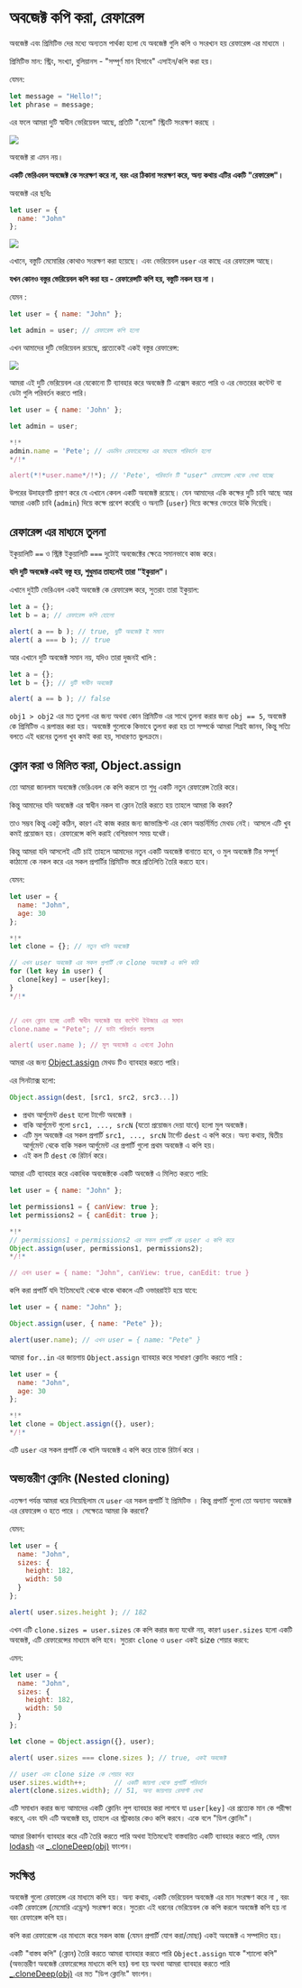 # অবজেক্ট কপি করা, রেফারেন্স

অবজেক্ট এবং প্রিমিটিভ দের মধ্যে অন্যতম পার্থক্য হলো যে অবজেক্ট গুলি কপি ও সংরখ্যন হয় রেফারেন্স এর মাধ্যমে । 


প্রিমিটিভ মান: স্ট্রিং, সংখ্যা, বুলিয়ানস - "সম্পূর্ণ মান হিসাবে" এসাইন/কপি করা হয়।

যেমন:

```js
let message = "Hello!";
let phrase = message;
```

এর ফলে আমরা দুটি স্বাধীন ভেরিয়েবল আছে, প্রতিটি "হেলো" স্ট্রিংটি সংরক্ষণ করছে ।

![](variable-copy-value.svg)

অবজেক্ট রা এমন নয়।

**একটি ভেরিএবল অবজেক্ট কে সংরক্ষণ করে না, বরং এর ঠিকানা সংরক্ষণ করে, অন্য কথায় এটির একটি "রেফারেন্স"।**

অবজেক্ট এর ছবিঃ 

```js
let user = {
  name: "John"
};
```

![](variable-contains-reference.svg)

এখানে, বস্তুটি মেমোরির কোথাও সংরক্ষণ করা হয়েছে। এবং ভেরিয়েবল `user` এর কাছে এর রেফারেন্স আছে।

**যখন কোনও বস্তুর ভেরিয়েবল কপি করা হয় - রেফারেন্সটি কপি হয়, বস্তুটি নকল হয় না ।**

যেমন :

```js no-beautify
let user = { name: "John" };

let admin = user; // রেফারেন্স কপি হলো
```

এখন আমাদের দুটি ভেরিয়েবল রয়েছে, প্রত্যেকেই একই বস্তুর রেফারেন্স:

![](variable-copy-reference.svg)

আমরা এই দুটি ভেরিয়েবল এর যেকোনো টি ব্যাবহার করে অবজেক্ট টি এক্সেস করতে পারি ও এর ভেতরের কন্টেন্ট বা ডেটা গুলি পরিবর্তন করতে পারি।

```js run
let user = { name: 'John' };

let admin = user;

*!*
admin.name = 'Pete'; // এডমিন রেফারেন্সের এর মাধ্যমে পরিবর্তন হলো
*/!*

alert(*!*user.name*/!*); // 'Pete', পরিবর্তন টি "user" রেফারেন্স থেকে দেখা যাচ্ছে
```

উপরের উদাহরণটি প্রমাণ করে যে এখানে কেবল একটি অবজেক্ট রয়েছে। যেন আমাদের একি কক্ষের দুটি চাবি আছে আর আমরা একটি চাবি (`admin`) দিয়ে কক্ষে প্রবেশ করেছি ও অন্যটি (`user`) দিয়ে কক্ষের ভেতরে উকি দিয়েছি।

## রেফারেন্স এর মাধ্যমে তুলনা

ইকুয়ালিটি `==` ও স্ট্রিক্ট ইকুয়ালিটি `===` দুটোই অবজেক্টের ক্ষেত্রে সমানভাবে কাজ করে।

**যদি দুটি অবজেক্ট একই বস্তু হয়, শুধুমাত্র তাহলেই তারা "ইকুয়াল"।**

এখানে দুইটি ভেরিএবল একই অবজেক্ট কে রেফারেন্স করে, সুতরাং তারা ইকুয়াল:

```js run
let a = {};
let b = a; // রেফারেন্স কপি হোলো

alert( a == b ); // true, দুটি অবজেক্ট ই সমান
alert( a === b ); // true
```

আর এখানে দুটি অবজেক্ট সমান নয়, যদিও তারা দুজনই খালি :

```js run
let a = {};
let b = {}; // দুটি স্বাধীন অবজেক্ট

alert( a == b ); // false
```

`obj1 > obj2` এর মত তুলনা এর জন্য অথবা কোন প্রিমিটিভ এর সাথে তুলনা করার জন্য `obj == 5`, অবজেক্ট কে প্রিমিটিভ এ রূপান্তর করা হয়। অবজেক্ট গুলোকে কিভাবে তুলনা করা হয় তা সম্পর্কে আমরা শিগ্রই জানব, কিন্তু সত্যি বলতে এই ধরনের তুলনা খুব কমই করা হয়, সাধারণত ভুলক্রমে।

##  ক্লোন করা ও মিলিত করা, Object.assign

তো আমরা জানলাম অবজেক্ট ভেরিএবল কে কপি করলে তা শুধু একটি নতুন রেফারেন্স তৈরি করে।

কিন্তু আমাদের যদি অবজেক্ট এর স্বাধীন নকল বা ক্লোন তৈরি করতে হয় তাহলে আমরা কি করব?

তাও সম্ভব কিন্তু একটু কঠিন, কারণ এই কাজ করার জন্য জাভাস্ক্রিপ্ট এর কোন অন্তর্নির্মিত মেথড নেই।
আসলে এটি খুব কমই প্রয়োজন হয়। রেফারেন্সে কপি করাই বেশিরভাগ সময় যথেষ্ট।

কিন্তু আমরা যদি আসলেই এটি চাই তাহলে আমাদের নতুন একটি অবজেক্ট বানাতে হবে, ও মুল অবজেক্ট টির সম্পূর্ণ কাঠামো কে নকল করে এর সকল প্রপার্টির প্রিমিটিভ স্তরে প্রতিলিতি তৈরি করতে হবে।

যেমন:

```js run
let user = {
  name: "John",
  age: 30
};

*!*
let clone = {}; // নতুন খালি অবজেক্ট 

// এখন user অবজেক্ট এর সকল প্রপার্টি কে clone অবজেক্ট এ কপি করি
for (let key in user) {
  clone[key] = user[key];
}
*/!*


// এখন ক্লোন হচ্ছে একটি স্বাধীন অবজেক্ট যার কন্টেন্ট ইউজার এর সমান 
clone.name = "Pete"; // ডাটা পরিবর্তন করলাম 

alert( user.name ); // মুল অবজেক্ট এ এখনো John
```

আমরা এর জন্য [Object.assign](mdn:js/Object/assign) মেথড টিও ব্যাবহার করতে পারি।

এর সিনট্যাক্স হলো:

```js
Object.assign(dest, [src1, src2, src3...])
```

- প্রথম আর্গুমেন্ট `dest` হলো টার্গেট অবজেক্ট ।
- বাকি আর্গুমেন্ট গুলো `src1, ..., srcN` (যতো প্রয়োজন দেয়া যাবে) হলো মুল অবজেক্ট।
- এটি মুল অবজেক্ট এর সকল প্রপার্টি `src1, ..., srcN` টার্গেট `dest` এ কপি করে। অন্য কথায়, দ্বিতীয় আর্গুমেন্ট থেকে বাকি সকল আর্গুমেন্ট এর প্রপার্টি গুলো প্রথম অবজেক্ট এ কপি হয়।
- এই কল টি `dest` কে রিটার্ন করে।

আমরা এটি ব্যাবহার করে একাধিক অবজেক্টকে একটি অবজেক্ট এ মিলিত করতে পারি:
```js
let user = { name: "John" };

let permissions1 = { canView: true };
let permissions2 = { canEdit: true };

*!*
// permissions1 ও permissions2 এর সকল প্রপার্টি কে user এ কপি করে
Object.assign(user, permissions1, permissions2);
*/!*

// এখন user = { name: "John", canView: true, canEdit: true }
```

কপি করা প্রপার্টি যদি ইতিমধ্যেই থেকে থাকে থাকলে এটি ওভাররাইট হয়ে যাবে:

```js run
let user = { name: "John" };

Object.assign(user, { name: "Pete" });

alert(user.name); // এখন user = { name: "Pete" }
```

আমরা `for..in` এর জায়গায় `Object.assign` ব্যাবহার করে সাধারণ ক্লোনিং করতে পারি :

```js
let user = {
  name: "John",
  age: 30
};

*!*
let clone = Object.assign({}, user);
*/!*
```

এটি `user` এর সকল প্রপার্টি কে খালি অবজেক্ট এ কপি করে তাকে রিটার্ন করে ।

## অভ্যন্তরীণ ক্লোনিং (Nested cloning)

এতক্ষণ পর্যন্ত আমরা ধরে নিয়েছিলাম যে `user` এর সকল প্রপার্টি ই প্রিমিটিভ । কিন্তু প্রপার্টি গুলো তো অন্যান্য অবজেক্ট এর রেফারেন্স ও হতে পারে । সেক্ষেত্রে আমরা কি করবো?

যেমন:
```js run
let user = {
  name: "John",
  sizes: {
    height: 182,
    width: 50
  }
};

alert( user.sizes.height ); // 182
```

এখন এটি `clone.sizes = user.sizes` কে কপি করার জন্য যথেষ্ট নয়, কারণ `user.sizes` হলো একটি অবজেক্ট, এটি রেফারেন্সের মাধ্যমে কপি হবে। সুতরাং `clone` ও `user` একই size শেয়ার করবে:

এমন:

```js run
let user = {
  name: "John",
  sizes: {
    height: 182,
    width: 50
  }
};

let clone = Object.assign({}, user);

alert( user.sizes === clone.sizes ); // true, একই অবজেক্ট

// user এবং clone size কে শেয়ার করে
user.sizes.width++;       // একটি জায়গা থেকে প্রপার্টি পরিবর্তন
alert(clone.sizes.width); // 51, অন্য জায়গায় রেসাল্ট দেখা
```

এটি সমাধান করার জন্য আমাদের একটি ক্লোনিং লুপ ব্যাবহার করা লাগবে যা `user[key]` এর প্রত্যেক মান কে পরীক্ষা করবে, এবং যদি এটি অবজেক্ট হয়, তাহলে এর স্ট্রাকচার কেও কপি করবে। একে বলে "ডিপ ক্লোনিং"।

আমরা রিকার্সন ব্যাবহার করে এটি তৈরি করতে পারি অথবা ইতিমধ্যেই বাস্তবায়িত একটি ব্যাবহার করতে পারি, যেমন [lodash](https://lodash.com) এর [_.cloneDeep(obj)](https://lodash.com/docs#cloneDeep) ফাংশন।

## সংক্ষিপ্ত

অবজেক্ট গুলো রেফারেন্স এর মাধ্যমে কপি হয়। অন্য কথায়, একটি ভেরিয়েবল অবজেক্ট এর মান সংরক্ষণ করে না , বরং একটি রেফারেন্স (মেমোরি এড্রেস) সংরক্ষণ করে। সুতরাং এই ধরনের ভেরিয়েবল কে কপি করলে অবজেক্ট কপি হয় না বরং রেফারেন্স কপি হয়।

কপি করা রেফারেন্সে এর মাধ্যমে করে সকল কাজ (যেমন প্রপার্টি যোগ করা/মোছা) একই অবজেক্ট এ সম্পাদিত হয়।

একটি "বাস্তব কপি" (ক্লোন) তৈরি করতে আমরা ব্যাবহার করতে পারি `Object.assign` যাকে "শ্যালো কপি"(অভ্যন্তরীণ অবজেক্ট রেফারেন্সের মাধ্যমে কপি হয়) বলা হয় অথবা আমরা ব্যাবহার করতে পারি [_.cloneDeep(obj)](https://lodash.com/docs#cloneDeep) এর মত "ডিপ ক্লোনিং" ফাংশন। 
